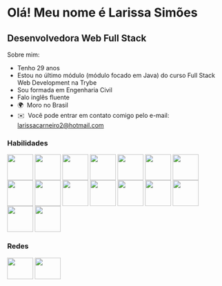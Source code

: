 <!-- Hi 👋 My name is Larissa Simões
===============================

Full Stack Web Developer
------------------------

I'm 29 years old, I'm completing the Full Stack Web Development course at Trybe, I have a degree in civil engineering, I speak fluent English

* 🌍  I'm based in Brasil
* ✉️  You can contact me at [larissacarneiro2@hotmail.com](mailto:larissacarneiro2@hotmail.com)

### Skills -->

Olá! Meu nome é Larissa Simões
==================================

Desenvolvedora Web Full Stack
------------------------

Sobre mim:

* Tenho 29 anos
* Estou no último módulo (módulo focado em Java) do curso Full Stack Web Development na Trybe
* Sou formada em Engenharia Civil
* Falo inglês fluente
* 🌍  Moro no Brasil
* ✉️  Você pode entrar em contato comigo pelo e-mail: [larissacarneiro2@hotmail.com](mailto:larissacarneiro2@hotmail.com)

### Habilidades

<div>
<img align="center" heigth="50" width="60" src="https://cdn.jsdelivr.net/gh/devicons/devicon/icons/git/git-plain-wordmark.svg">
<img align="center" heigth="50" width="60" src="https://cdn.jsdelivr.net/gh/devicons/devicon/icons/javascript/javascript-original.svg">
<img align="center" heigth="50" width="60" src="https://cdn.jsdelivr.net/gh/devicons/devicon/icons/typescript/typescript-original.svg">
<img align="center" heigth="50" width="60" src="https://cdn.jsdelivr.net/gh/devicons/devicon/icons/html5/html5-plain-wordmark.svg">
<img align="center" heigth="50" width="60" src="https://cdn.jsdelivr.net/gh/devicons/devicon/icons/react/react-original-wordmark.svg">
<img align="center" heigth="50" width="60" src="https://cdn.jsdelivr.net/gh/devicons/devicon/icons/css3/css3-plain-wordmark.svg">
<img align="center" heigth="50" width="60" src="https://cdn.jsdelivr.net/gh/devicons/devicon/icons/tailwindcss/tailwindcss-original-wordmark.svg">
<img align="center" heigth="50" width="60" src="https://cdn.jsdelivr.net/gh/devicons/devicon/icons/bootstrap/bootstrap-plain-wordmark.svg">
<img align="center" heigth="50" width="60" src="https://cdn.jsdelivr.net/gh/devicons/devicon/icons/redux/redux-original.svg">
<img align="center" heigth="50" width="60" src="https://cdn.jsdelivr.net/gh/devicons/devicon/icons/nodejs/nodejs-original-wordmark.svg">
<img align="center" heigth="50" width="60" src="https://cdn.jsdelivr.net/gh/devicons/devicon/icons/express/express-original-wordmark.svg">
<img align="center" heigth="50" width="60" src="https://cdn.jsdelivr.net/gh/devicons/devicon/icons/mysql/mysql-original-wordmark.svg">
<img align="center" heigth="50" width="60" src="https://cdn.jsdelivr.net/gh/devicons/devicon/icons/docker/docker-plain-wordmark.svg">
<img align="center" heigth="50" width="60" src="https://cdn.jsdelivr.net/gh/devicons/devicon/icons/figma/figma-original.svg">
<img align="center" heigth="50" width="60" src="https://cdn.jsdelivr.net/gh/devicons/devicon/icons/mocha/mocha-plain.svg">
<img align="center" heigth="50" width="60" src="https://cdn.jsdelivr.net/gh/devicons/devicon/icons/jest/jest-plain.svg">
</div>


<!-- <p align="left">
<a href="https://git-scm.com/" target="_blank" rel="noreferrer"><img src="https://raw.githubusercontent.com/danielcranney/readme-generator/main/public/icons/skills/git-colored.svg" width="36" height="36" alt="Git" /></a>
<a href="https://developer.mozilla.org/en-US/docs/Web/JavaScript" target="_blank" rel="noreferrer"><img src="https://raw.githubusercontent.com/danielcranney/readme-generator/main/public/icons/skills/javascript-colored.svg" width="36" height="36" alt="JavaScript" /></a>
<a href="https://www.typescriptlang.org/" target="_blank" rel="noreferrer"><img src="https://raw.githubusercontent.com/danielcranney/readme-generator/main/public/icons/skills/typescript-colored.svg" width="36" height="36" alt="TypeScript" /></a>
<a href="https://developer.mozilla.org/en-US/docs/Glossary/HTML5" target="_blank" rel="noreferrer"><img src="https://raw.githubusercontent.com/danielcranney/readme-generator/main/public/icons/skills/html5-colored.svg" width="36" height="36" alt="HTML5" /></a>
<a href="https://reactjs.org/" target="_blank" rel="noreferrer"><img src="https://raw.githubusercontent.com/danielcranney/readme-generator/main/public/icons/skills/react-colored.svg" width="36" height="36" alt="React" /></a>
<a href="https://www.w3.org/TR/CSS/#css" target="_blank" rel="noreferrer"><img src="https://raw.githubusercontent.com/danielcranney/readme-generator/main/public/icons/skills/css3-colored.svg" width="36" height="36" alt="CSS3" /></a>
<a href="https://tailwindcss.com/" target="_blank" rel="noreferrer"><img src="https://raw.githubusercontent.com/danielcranney/readme-generator/main/public/icons/skills/tailwindcss-colored.svg" width="36" height="36" alt="TailwindCSS" /></a>
<a href="https://getbootstrap.com/" target="_blank" rel="noreferrer"><img src="https://raw.githubusercontent.com/danielcranney/readme-generator/main/public/icons/skills/bootstrap-colored.svg" width="36" height="36" alt="Bootstrap" /></a>
<a href="https://redux.js.org/" target="_blank" rel="noreferrer"><img src="https://raw.githubusercontent.com/danielcranney/readme-generator/main/public/icons/skills/redux-colored.svg" width="36" height="36" alt="Redux" /></a>
<a href="https://nodejs.org/en/" target="_blank" rel="noreferrer"><img src="https://raw.githubusercontent.com/danielcranney/readme-generator/main/public/icons/skills/nodejs-colored.svg" width="36" height="36" alt="NodeJS" /></a>
<a href="https://expressjs.com/" target="_blank" rel="noreferrer"><img src="https://raw.githubusercontent.com/danielcranney/readme-generator/main/public/icons/skills/express-colored-dark.svg" width="36" height="36" alt="Express" /></a>
<a href="https://www.mysql.com/" target="_blank" rel="noreferrer"><img src="https://raw.githubusercontent.com/danielcranney/readme-generator/main/public/icons/skills/mysql-colored.svg" width="36" height="36" alt="MySQL" /></a>
<a href="https://www.docker.com/" target="_blank" rel="noreferrer"><img src="https://raw.githubusercontent.com/danielcranney/readme-generator/main/public/icons/skills/docker-colored.svg" width="36" height="36" alt="Docker" /></a>
<a href="https://www.figma.com/" target="_blank" rel="noreferrer"><img src="https://raw.githubusercontent.com/danielcranney/readme-generator/main/public/icons/skills/figma-colored.svg" width="36" height="36" alt="Figma" /></a>
</p> -->


### Redes

<p align="left"> <a href="https://www.github.com/LarissaSimoes" target="_blank" rel="noreferrer"><img src="https://raw.githubusercontent.com/danielcranney/readme-generator/main/public/icons/socials/github-dark.svg" width="60" height="50" /></a> <a href="https://www.linkedin.com/in/dev-larissa-carneiro-simoes/" target="_blank" rel="noreferrer"><img src="https://raw.githubusercontent.com/danielcranney/readme-generator/main/public/icons/socials/linkedin.svg" width="60" height="50" /></a></p>



<!-- <img height="150em" src="https://github-readme-stats.vercel.app/api/top-langs/?username=LarissaSimoes&layout=compact"> -->

